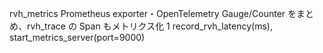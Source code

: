 rvh_metrics	Prometheus exporter・OpenTelemetry Gauge/Counter をまとめ、rvh_trace の Span もメトリクス化	1	record_rvh_latency(ms), start_metrics_server(port=9000)
